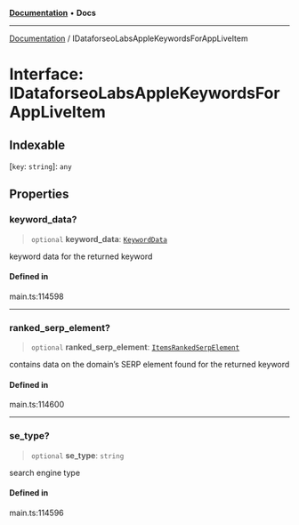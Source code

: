 [**Documentation**](../README.md) • **Docs**

***

[Documentation](../globals.md) / IDataforseoLabsAppleKeywordsForAppLiveItem

# Interface: IDataforseoLabsAppleKeywordsForAppLiveItem

## Indexable

 \[`key`: `string`\]: `any`

## Properties

### keyword\_data?

> `optional` **keyword\_data**: [`KeywordData`](../classes/KeywordData.md)

keyword data for the returned keyword

#### Defined in

main.ts:114598

***

### ranked\_serp\_element?

> `optional` **ranked\_serp\_element**: [`ItemsRankedSerpElement`](../classes/ItemsRankedSerpElement.md)

contains data on the domain’s SERP element found for the returned keyword

#### Defined in

main.ts:114600

***

### se\_type?

> `optional` **se\_type**: `string`

search engine type

#### Defined in

main.ts:114596
